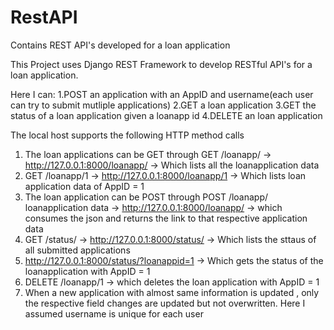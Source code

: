 # RestAPI
Contains REST API's developed for a loan application

This Project uses Django REST Framework to develop RESTful API's for a loan application.

Here I can:
1.POST an application with an AppID and username(each user can try to submit mutliple applications)
2.GET a loan application
3.GET the status of a loan application given a loanapp id
4.DELETE an loan application

The local host supports the following HTTP method calls

1. The loan applications can be GET through GET /loanapp/ -> http://127.0.0.1:8000/loanapp/ -> Which lists all the loanapplication data
2. GET /loanapp/1 -> http://127.0.0.1:8000/loanapp/1 -> Which lists loan application data of AppID = 1
3. The loan application can be POST through POST /loanapp/ loanapplication data -> http://127.0.0.1:8000/loanapp/ -> which consumes the json and returns the link to that respective application data
3. GET /status/ -> http://127.0.0.1:8000/status/ -> Which lists the sttaus of all submitted applications
4. http://127.0.0.1:8000/status/?loanappid=1 -> Which gets the status of the loanapplication with AppID = 1
5. DELETE /loanapp/1 -> which deletes the loan application with AppID = 1
6. When a new application with almost same information is updated , only the respective field changes are updated but not overwritten. Here I assumed username is unique for each user

